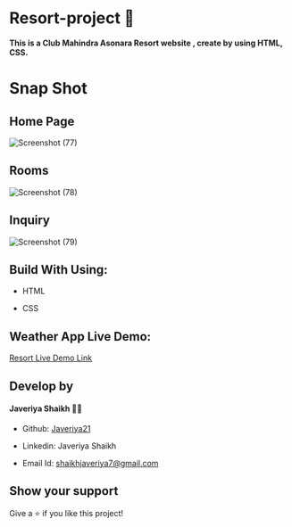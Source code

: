 # Resort-project :hotel:

 **This is a Club Mahindra Asonara Resort website , create by using HTML, CSS.**
 
 
# Snap Shot

## Home Page

![Screenshot (77)](https://user-images.githubusercontent.com/108418892/192520316-1fd10590-dabb-408e-a590-7a92be6943a7.png)


## Rooms



![Screenshot (78)](https://user-images.githubusercontent.com/108418892/192520345-cdd7e026-3446-449b-a414-f0cbd2ab90d1.png)

## Inquiry

![Screenshot (79)](https://user-images.githubusercontent.com/108418892/192520368-f2c5e747-c939-404c-94b3-b479a83bd143.png)


## Build With Using:

- HTML

- CSS

## Weather App Live Demo:

 [Resort Live Demo Link]()



## Develop by


 #### Javeriya Shaikh 👩‍💻
 
 - Github: [Javeriya21](https://github.com/Javeriya21)

- Linkedin: Javeriya Shaikh

- Email Id: shaikhjaveriya7@gmail.com

## Show your support

 Give a ⭐ if you like this project!
